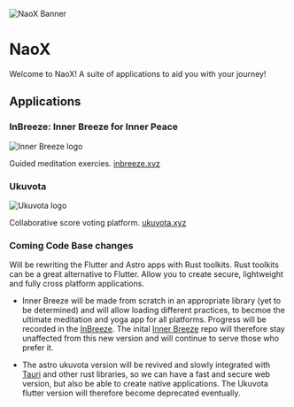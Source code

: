 ![NaoX Banner](https://naox.io/banner.webp)
# NaoX
Welcome to NaoX! A suite of applications to aid you with your journey!

## Applications
### InBreeze: Inner Breeze for Inner Peace

![Inner Breeze logo](https://naox.io/inner-breeze-logo.png)

Guided meditation exercies.
[inbreeze.xyz](https://inbreeze.xyz)

### Ukuvota

![Ukuvota logo](https://naox.io/ukuvota-logo.png)

Collaborative score voting platform.
[ukuvota.xyz](https://ukuvota.xyz)


### Coming Code Base changes
Will be rewriting the Flutter and Astro apps with Rust toolkits.
Rust toolkits can be a great alternative to Flutter. Allow you to create secure, lightweight and fully cross platform applications.
- Inner Breeze will be made from scratch in an appropriate library (yet to be determined) and will allow loading different practices, to becmoe the ultimate meditation and yoga app for all platforms. Progress will be recorded in the [InBreeze](https://github.com/naoxio/inbreeze). The inital [Inner Breeze](https://github.com/naoxio/inner_breeze) repo will therefore stay unaffected from this new version and will continue to serve those who prefer it.

- The astro ukuvota version will be revived and slowly integrated with [Tauri](https://tauri.app/) and other rust libraries, so we can have a fast and secure web version, but also be able to create native applications. The Ukuvota flutter version will therefore become deprecated eventually.

